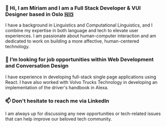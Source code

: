 ### 👋 Hi, I am Míriam and I am a Full Stack Developer & VUI Designer based in Oslo 🇳🇴
I have a background in Linguistics and Computational Linguistics, and I combine my expertise in both language and tech to elevate user experiences. I am passionate about human-computer interaction and am dedicated to work on building a more affective, human-centered technology.

### 💼 I’m looking for job opportunities within Web Development and Conversation Design
I have experience in developing full-stack single page applications using React. I have also worked with Volvo Trucks Technology in developing an implementation of the driver's handbook in Alexa.

### 📫 Don't hesitate to reach me via LinkedIn
I am always up for discussing any new opportunities or tech-related issues that can help improve our beloved tech community.

<!--
**msanchezalcon/msanchezalcon** is a ✨ _special_ ✨ repository because its `README.md` (this file) appears on your GitHub profile.


- 😄 Pronouns: ...
- ⚡ Fun fact: ...
-->
